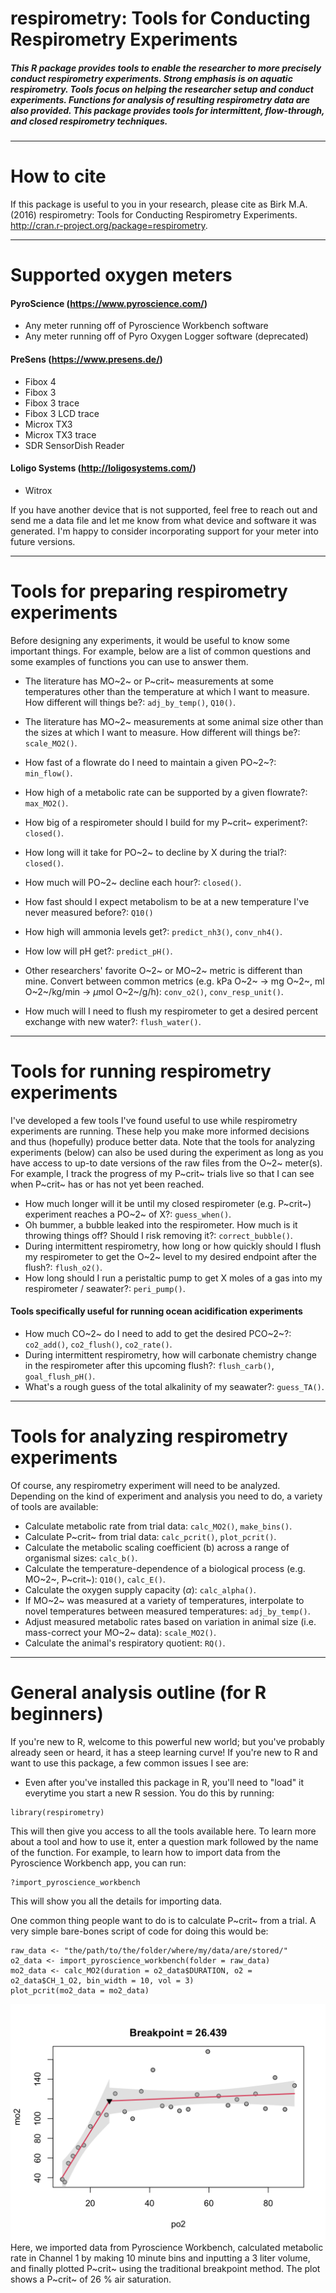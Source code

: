 # respirometry: Tools for Conducting Respirometry Experiments


##### This R package provides tools to enable the researcher to more precisely conduct respirometry experiments. Strong emphasis is on aquatic respirometry. Tools focus on helping the researcher setup and conduct experiments. Functions for analysis of resulting respirometry data are also provided. This package provides tools for intermittent, flow-through, and closed respirometry techniques.

---

# How to cite

If this package is useful to you in your research, please cite as Birk M.A. (2016) respirometry: Tools for Conducting Respirometry Experiments. http://cran.r-project.org/package=respirometry.

---

# Supported oxygen meters
#### PyroScience (<https://www.pyroscience.com/>)
- Any meter running off of Pyroscience Workbench software
- Any meter running off of Pyro Oxygen Logger software (deprecated)

#### PreSens (<https://www.presens.de/>)
- Fibox 4
- Fibox 3
- Fibox 3 trace
- Fibox 3 LCD trace
- Microx TX3
- Microx TX3 trace
- SDR SensorDish Reader
	
#### Loligo Systems (<http://loligosystems.com/>)
- Witrox

If you have another device that is not supported, feel free to reach out and send me a data file and let me know from what device and software it was generated. I'm happy to consider incorporating support for your meter into future versions.





---

# Tools for preparing respirometry experiments

Before designing any experiments, it would be useful to know some important things. For example, below are a list of common questions and some examples of functions you can use to answer them.

- The literature has MO~2~ or P~crit~ measurements at some temperatures other than the temperature at which I want to measure. How different will things be?: `adj_by_temp()`, `Q10()`. 
- The literature has MO~2~ measurements at some animal size other than the sizes at which I want to measure. How different will things be?: `scale_MO2()`.

- How fast of a flowrate do I need to maintain a given PO~2~?: `min_flow()`.
- How high of a metabolic rate can be supported by a given flowrate?: `max_MO2()`.
- How big of a respirometer should I build for my P~crit~ experiment?: `closed()`.
- How long will it take for PO~2~ to decline by X during the trial?: `closed()`.
- How much will PO~2~ decline each hour?: `closed()`.
- How fast should I expect metabolism to be at a new temperature I've never measured before?: `Q10()`
- How high will ammonia levels get?: `predict_nh3()`, `conv_nh4()`.
- How low will pH get?: `predict_pH()`.
- Other researchers' favorite O~2~ or MO~2~ metric is different than mine. Convert between common metrics (e.g. kPa O~2~ -> mg O~2~, ml O~2~/kg/min -> $\mu$mol O~2~/g/h): `conv_o2()`, `conv_resp_unit()`.
- How much will I need to flush my respirometer to get a desired percent exchange with new water?: `flush_water()`.





---

# Tools for running respirometry experiments

I've developed a few tools I've found useful to use while respirometry experiments are running. These help you make more informed decisions and thus (hopefully) produce better data. Note that the tools for analyzing experiments (below) can also be used during the experiment as long as you have access to up-to date versions of the raw files from the O~2~ meter(s). For example, I track the progress of my P~crit~ trials live so that I can see when P~crit~ has or has not yet been reached.

- How much longer will it be until my closed respirometer (e.g. P~crit~) experiment reaches a PO~2~ of X?: `guess_when()`.
- Oh bummer, a bubble leaked into the respirometer. How much is it throwing things off? Should I risk removing it?: `correct_bubble()`.
- During intermittent respirometry, how long or how quickly should I flush my respirometer to get the O~2~ level to my desired endpoint after the flush?: `flush_o2()`.
- How long should I run a peristaltic pump to get X moles of a gas into my respirometer / seawater?: `peri_pump()`.

#### Tools specifically useful for running ocean acidification experiments
- How much CO~2~ do I need to add to get the desired PCO~2~?: `co2_add()`, `co2_flush()`, `co2_rate()`.
- During intermittent respirometry, how will carbonate chemistry change in the respirometer after this upcoming flush?: `flush_carb()`, `goal_flush_pH()`.
- What's a rough guess of the total alkalinity of my seawater?: `guess_TA()`.





---

# Tools for analyzing respirometry experiments

Of course, any respirometry experiment will need to be analyzed. Depending on the kind of experiment and analysis you need to do, a variety of tools are available:

- Calculate metabolic rate from trial data: `calc_MO2()`, `make_bins()`.
- Calculate P~crit~ from trial data: `calc_pcrit()`, `plot_pcrit()`.
- Calculate the metabolic scaling coefficient (b) across a range of organismal sizes: `calc_b()`.
- Calculate the temperature-dependence of a biological process (e.g. MO~2~, P~crit~): `Q10()`, `calc_E()`.
- Calculate the oxygen supply capacity ($\alpha$): `calc_alpha()`.
- If MO~2~ was measured at a variety of temperatures, interpolate to novel temperatures between measured temperatures: `adj_by_temp()`.
- Adjust measured metabolic rates based on variation in animal size (i.e. mass-correct your MO~2~ data): `scale_MO2()`.
- Calculate the animal's respiratory quotient: `RQ()`.

---

# General analysis outline (for R beginners)

If you're new to R, welcome to this powerful new world; but you've probably already seen or heard, it has a steep learning curve! If you're new to R and want to use this package, a few common issues I see are:
- Even after you've installed this package in R, you'll need to "load" it everytime you start a new R session. You do this by running:
```
library(respirometry)
```
This will then give you access to all the tools available here. To learn more about a tool and how to use it, enter a question mark followed by the name of the function. For example, to learn how to import data from the Pyroscience Workbench app, you can run:
```
?import_pyroscience_workbench
```
This will show you all the details for importing data.

One common thing people want to do is to calculate P~crit~ from a trial. A very simple bare-bones script of code for doing this would be:
```
raw_data <- "the/path/to/the/folder/where/my/data/are/stored/"
o2_data <- import_pyroscience_workbench(folder = raw_data)
mo2_data <- calc_MO2(duration = o2_data$DURATION, o2 = o2_data$CH_1_O2, bin_width = 10, vol = 3)
plot_pcrit(mo2_data = mo2_data)
```
![An example Pcrit plot](pcrit_plot_example.png "An example Pcrit plot")
Here, we imported data from Pyroscience Workbench, calculated metabolic rate in Channel 1 by making 10 minute bins and inputting a 3 liter volume, and finally plotted P~crit~ using the traditional breakpoint method. The plot shows a P~crit~ of 26 % air saturation.

